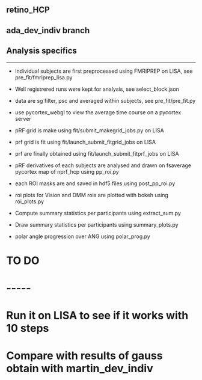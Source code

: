 ## retino_HCP

ada_dev_indiv branch
--------------------

## Analysis specifics
---------------------
- individual subjects are first preprocessed using FMRIPREP on LISA, see pre_fit/fmriprep_lisa.py
- Well registrered runs were kept for analysis, see select_block.json
- data are sg filter, psc and averaged within subjects, see pre_fit/pre_fit.py
- use pycortex_webgl to view the average time course on a pycortex server
- pRF grid is make using fit/submit_makegrid_jobs.py on LISA
- prf grid is fit using fit/launch_submit_fitgrid_jobs on LISA
- prf are finally obtained using fit/launch_submit_fitprf_jobs on LISA


- pRF derivatives of each subjects are analysed and drawn on fsaverage pycortex map of nprf_hcp using pp_roi.py
- each ROI masks are and saved in hdf5 files using post_pp_roi.py
- roi plots for Vision and DMM rois are plotted with bokeh using roi_plots.py
- Compute summary statistics per participants using extract_sum.py
- Draw summary statistics per participants using summary_plots.py

- polar angle progression over ANG using polar_prog.py


# TO DO
# -----
# Run it on LISA to see if it works with 10 steps
# Compare with results of gauss obtain with martin_dev_indiv